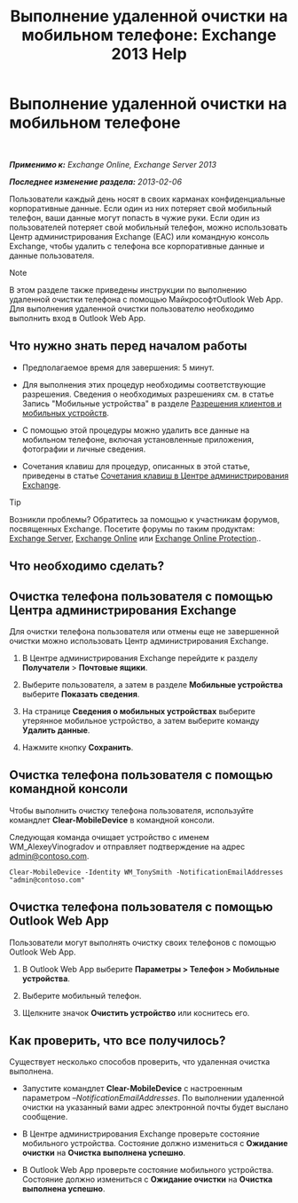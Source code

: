 ﻿---
title: 'Выполнение удаленной очистки на мобильном телефоне: Exchange 2013 Help'
TOCTitle: Выполнение удаленной очистки на мобильном телефоне
ms:assetid: 67ba838e-031d-4a98-b277-170683b6f520
ms:mtpsurl: https://technet.microsoft.com/ru-ru/library/Aa998614(v=EXCHG.150)
ms:contentKeyID: 52059147
ms.date: 04/30/2018
mtps_version: v=EXCHG.150
ms.translationtype: HT
---

# Выполнение удаленной очистки на мобильном телефоне

 

_**Применимо к:** Exchange Online, Exchange Server 2013_

_**Последнее изменение раздела:** 2013-02-06_

Пользователи каждый день носят в своих карманах конфиденциальные корпоративные данные. Если один из них потеряет свой мобильный телефон, ваши данные могут попасть в чужие руки. Если один из пользователей потеряет свой мобильный телефон, можно использовать Центр администрирования Exchange (EAC) или командную консоль Exchange, чтобы удалить с телефона все корпоративные данные и данные пользователя.

> [!NOTE]  
> В этом разделе также приведены инструкции по выполнению удаленной очистки телефона с помощью МайкрософтOutlook Web App. Для выполнения удаленной очистки пользователю необходимо выполнить вход в Outlook Web App.


## Что нужно знать перед началом работы

  - Предполагаемое время для завершения: 5 минут.

  - Для выполнения этих процедур необходимы соответствующие разрешения. Сведения о необходимых разрешениях см. в статье Запись "Мобильные устройства" в разделе [Разрешения клиентов и мобильных устройств](clients-and-mobile-devices-permissions-exchange-2013-help.md).

  - С помощью этой процедуры можно удалить все данные на мобильном телефоне, включая установленные приложения, фотографии и личные сведения.

  - Сочетания клавиш для процедур, описанных в этой статье, приведены в статье [Сочетания клавиш в Центре администрирования Exchange](keyboard-shortcuts-in-the-exchange-admin-center-exchange-online-protection-help.md).

> [!TIP]  
> Возникли проблемы? Обратитесь за помощью к участникам форумов, посвященных Exchange. Посетите форумы по таким продуктам: <a href="https://go.microsoft.com/fwlink/p/?linkid=60612">Exchange Server</a>, <a href="https://go.microsoft.com/fwlink/p/?linkid=267542">Exchange Online</a> или <a href="https://go.microsoft.com/fwlink/p/?linkid=285351">Exchange Online Protection</a>..


## Что необходимо сделать?

## Очистка телефона пользователя с помощью Центра администрирования Exchange

Для очистки телефона пользователя или отмены еще не завершенной очистки можно использовать Центр администрирования Exchange.

1.  В Центре администрирования Exchange перейдите к разделу **Получатели** \> **Почтовые ящики**.

2.  Выберите пользователя, а затем в разделе **Мобильные устройства** выберите **Показать сведения**.

3.  На странице **Сведения о мобильных устройствах** выберите утерянное мобильное устройство, а затем выберите команду **Удалить данные**.

4.  Нажмите кнопку **Сохранить**.

## Очистка телефона пользователя с помощью командной консоли

Чтобы выполнить очистку телефона пользователя, используйте командлет **Clear-MobileDevice** в командной консоли.

Следующая команда очищает устройство с именем WM\_AlexeyVinogradov и отправляет подтверждение на адрес admin@contoso.com.

    Clear-MobileDevice -Identity WM_TonySmith -NotificationEmailAddresses "admin@contoso.com"

## Очистка телефона пользователя с помощью Outlook Web App

Пользователи могут выполнять очистку своих телефонов с помощью Outlook Web App.

1.  В Outlook Web App выберите **Параметры \> Телефон \> Мобильные устройства**.

2.  Выберите мобильный телефон.

3.  Щелкните значок **Очистить устройство** или коснитесь его.

## Как проверить, что все получилось?

Существует несколько способов проверить, что удаленная очистка выполнена.

  - Запустите командлет **Clear-MobileDevice** с настроенным параметром *–NotificationEmailAddresses*. По выполнении удаленной очистки на указанный вами адрес электронной почты будет выслано сообщение.

  - В Центре администрирования Exchange проверьте состояние мобильного устройства. Состояние должно измениться с **Ожидание очистки** на **Очистка выполнена успешно**.

  - В Outlook Web App проверьте состояние мобильного устройства. Состояние должно измениться с **Ожидание очистки** на **Очистка выполнена успешно**.


